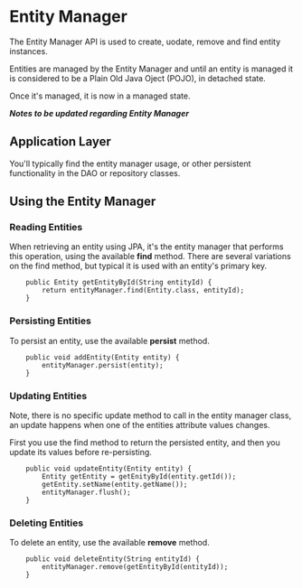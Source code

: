 # Entity Manager

The Entity Manager API is used to create, uodate, remove and find entity instances. 

Entities are managed by the Entity Manager and until an entity is managed it is considered to 
be a Plain Old Java Oject (POJO), in detached state.

Once it's managed, it is now in a managed state.



***Notes to be updated regarding Entity Manager***

## Application Layer

You'll typically find the entity manager usage, or other persistent functionality in the DAO or repository
classes.

## Using the Entity Manager

### Reading Entities
When retrieving an entity using JPA, it's the entity manager that performs this operation, using the available 
**find** method. There are several variations on the find method, but typical it is used with an entity's primary key.

```
    public Entity getEntityById(String entityId) {
        return entityManager.find(Entity.class, entityId);
    }
```

### Persisting Entities
To persist an entity, use the available **persist** method.

```
    public void addEntity(Entity entity) {
        entityManager.persist(entity);
    }

```

### Updating Entities
Note, there is no specific update method to call in the entity manager class, an update happens when one of the
entities attribute values changes.

First you use the find method to return the persisted entity, and then you update its values before re-persisting.

```
    public void updateEntity(Entity entity) {
        Entity getEntity = getEnityById(entity.getId());
        getEntity.setName(entity.getName());
        entityManager.flush();
    }

```

### Deleting Entities
To delete an entity, use the available **remove** method.

```
    public void deleteEntity(String entityId) {
        entityManager.remove(getEntityById(entityId));
    }

```
